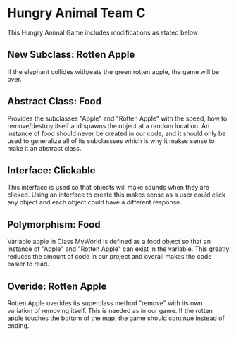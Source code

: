 # Hungry Animal Team C 
This Hungry Animal Game includes modifications as stated below:
## New Subclass: Rotten Apple
If the elephant collides with/eats the green rotten apple, the game will be over.
## Abstract Class: Food
Provides the subclasses "Apple" and "Rotten Apple" with the speed, how to remove/destroy itself and spawns the object at a random location. An instance of food should never be created in our code, and it should only be used to generalize all of its subclassses which is why it makes sense to make it an abstract class.
## Interface: Clickable
This interface is used so that objects will make sounds when they are clicked. Using an interface to create this makes sense as a user could click any object and each object could have a different response.
## Polymorphism: Food
Variable apple in Class MyWorld is defined as a food object so that an instance of "Apple" and "Rotten Apple" can exist in the variable. This greatly reduces the amount of code in our project and overall makes the code easier to read.
## Overide: Rotten Apple
Rotten Apple overides its superclass method "remove" with its own variation of removing itself. This is needed as in our game. If the rotten apple touches the bottom of the map, the game should continue instead of ending.
